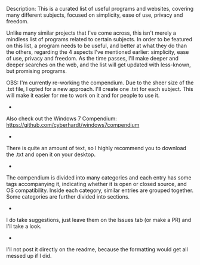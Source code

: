 Description: This is a curated list of useful programs and websites, covering many different subjects, focused on simplicity, ease of use, privacy and freedom.

Unlike many similar projects that I've come across, this isn't merely a mindless list of programs related to certain subjects. In order to be featured on this list, a program needs to be useful, and better at what they do than the others, regarding the 4 aspects I've mentioned earlier: simplicity, ease of use, privacy and freedom. As the time passes, I'll make deeper and deeper searches on the web, and the list will get updated with less-known, but promising programs.

OBS: I'm currently re-working the compendium. Due to the sheer size of the .txt file, I opted for a new approach. I'll create one .txt for each subject. This will make it easier for me to work on it and for people to use it.

-

Also check out the Windows 7 Compendium: https://github.com/cyberhardt/windows7compendium

-

There is quite an amount of text, so I highly recommend you to download the .txt and open it on your desktop.

-

The compendium is divided into many categories and each entry has some tags accompanying it, indicating whether it is open or closed source, and OS compatibility. Inside each category, similar entries are grouped together. Some categories are further divided into sections.

-

I do take suggestions, just leave them on the Issues tab (or make a PR) and I'll take a look.

-

I'll not post it directly on the readme, because the formatting would get all messed up if I did.
